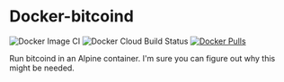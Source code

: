 # Docker-bitcoind

![Docker Image CI](https://github.com/PartTimeLegend/Docker-bitcoind/workflows/Docker%20Image%20CI/badge.svg) ![Docker Cloud Build Status](https://img.shields.io/docker/cloud/build/parttimelegend/bitcoind) [![Docker Pulls](https://img.shields.io/docker/pulls/parttimelegend/bitcoind)](https://hub.docker.com/repository/docker/parttimelegend/bitcoind)

Run bitcoind in an Alpine container. I'm sure you can figure out why this might be needed.
